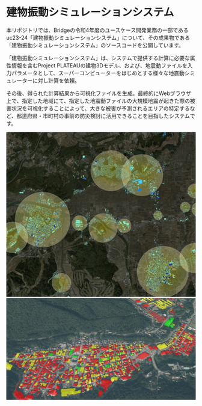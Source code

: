 # 建物振動シミュレーションシステム

本リポジトリでは、Bridgeの令和4年度のユースケース開発業務の一部であるuc23-24「建物振動シミュレーションシステム」について、その成果物である「建物振動シミュレーションシステム」のソースコードを公開しています。

「建物振動シミュレーションシステム」は、システムで提供する計算に必要な属性情報を含むProject PLATEAUの建物3Dモデル、および、地震動ファイルを入力パラメータとして、スーパーコンピューターをはじめとする様々な地震動シミュレーターに対し計算を依頼。

その後、得られた計算結果から可視化ファイルを生成。最終的にWebブラウザ上で、指定した地域にて、指定した地震動ファイルの大規模地震が起きた際の被害状況を可視化することによって、大きな被害が予測されるエリアの特定するなど、都道府県・市町村の事前の防災検討に活用できることを目指したシステムです。

![](resources/index1.png)
![](resources/index2.png)
